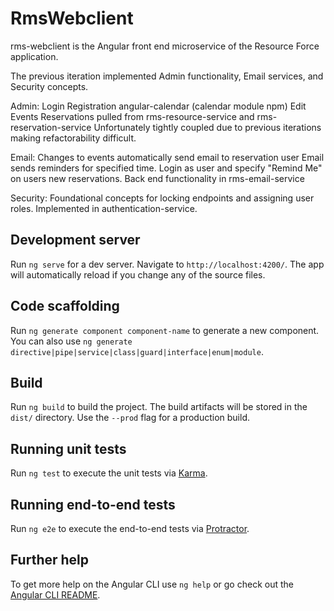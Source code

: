 # RmsWebclient

rms-webclient is the Angular front end microservice of the Resource Force application.

The previous iteration implemented Admin functionality, Email services, and Security concepts.

Admin: 
Login
Registration
angular-calendar (calendar module npm)
Edit Events
Reservations pulled from rms-resource-service and rms-reservation-service
Unfortunately tightly coupled due to previous iterations making refactorability difficult.

Email:
Changes to events automatically send email to reservation user
Email sends reminders for specified time.
Login as user and specify "Remind Me" on users new reservations.
Back end functionality in rms-email-service

Security:
Foundational concepts for locking endpoints and assigning user roles.
Implemented in authentication-service.

## Development server

Run `ng serve` for a dev server. Navigate to `http://localhost:4200/`. The app will automatically reload if you change any of the source files.

## Code scaffolding

Run `ng generate component component-name` to generate a new component. You can also use `ng generate directive|pipe|service|class|guard|interface|enum|module`.

## Build

Run `ng build` to build the project. The build artifacts will be stored in the `dist/` directory. Use the `--prod` flag for a production build.

## Running unit tests

Run `ng test` to execute the unit tests via [Karma](https://karma-runner.github.io).

## Running end-to-end tests

Run `ng e2e` to execute the end-to-end tests via [Protractor](http://www.protractortest.org/).

## Further help

To get more help on the Angular CLI use `ng help` or go check out the [Angular CLI README](https://github.com/angular/angular-cli/blob/master/README.md).
